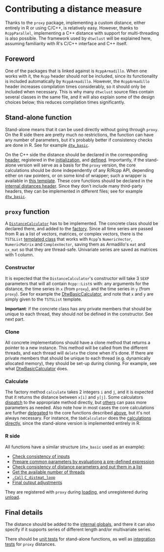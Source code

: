 # Contributing a distance measure

Thanks to the `proxy` package,
implementing a custom distance,
either entirely in R or using C/C++,
is relatively easy.
However, thanks to `RcppParallel`,
implementing a C++ distance with support for multi-threading is also possible.
The framework used by `dtwclust` will be explained here,
assuming familiarity with R's C/C++ interface and C++ itself.

## Foreword

One of the packages that is linked against is `RcppArmadillo`.
When one works with it,
the `Rcpp` header should *not* be included,
since its functionality is included automatically by `RcppArmadillo`.
However, the `RcppArmadillo` header increases compilation times considerably,
so it should only be included when necessary.
This is why many `dtwclust` source files contain several classes in the same file,
and it will also explain some of the design choices below;
this reduces compilation times significantly.

## Stand-alone function

Stand-alone means that it can be used directly without going through `proxy`.
On the R side there are pretty much no restrictions,
the function can have any number of parameters,
but it's probably better if consistency checks are done in R.
See for example [`dtw_basic`](https://github.com/asardaes/dtwclust/blob/master/R/DISTANCES-dtw-basic.R).

On the C++ side the distance should be declared in the corresponding [header](https://github.com/asardaes/dtwclust/blob/master/src/distances/R-gateways.h),
registered in the [initialization](https://github.com/asardaes/dtwclust/blob/master/src/init.cpp),
and [defined](https://github.com/asardaes/dtwclust/blob/master/src/distances/R-gateways.cpp).
Importantly, if the stand-alone version will serve as a basis for the `proxy` version,
the core calculations should be done independently of any R/Rcpp API,
depending either on raw pointers,
or on some kind of wrapper;
such a wrapper is available in [this template](https://github.com/asardaes/dtwclust/blob/master/src/utils/SurrogateMatrix.h).
These core functions should be declared in the [internal distances header](https://github.com/asardaes/dtwclust/blob/master/src/distances/details.h).
Since they don't include many third-party headers,
they can be implemented in different files;
see for example [`dtw_basic`](https://github.com/asardaes/dtwclust/blob/master/src/distances/dtw-basic.cpp).

## `proxy` function

A [`DistanceCalculator`](https://github.com/asardaes/dtwclust/blob/master/src/distances/calculators.h) has to be implemented.
The concrete class should be declared there,
and added to the [factory](https://github.com/asardaes/dtwclust/blob/master/src/distances/calculators.cpp#L28).
Since all time series are passed from R as a list of vectors, matrices, or complex vectors,
there is the `TSTSList` [templated class](https://github.com/asardaes/dtwclust/blob/master/src/utils/TSTSList.h) that works with `Rcpp`'s `NumericVector`, `NumericMatrix` and `ComplexVector`,
saving them as Armadillo's `mat` and `cx_mat` so that they are thread-safe.
Univariate series are saved as matrices with 1 column.

### Constructor

It is expected that the `DistanceCalculator`'s constructor will take 3 `SEXP` parameters that will all contain `Rcpp::List`s with:
any arguments for the distance,
the time series in `x` (from `proxy`),
and the time series in `y` (from `proxy`).
See for example the [DtwBasicCalculator](https://github.com/asardaes/dtwclust/blob/master/src/distances/calculators.cpp#L50),
and note that `x` and `y` are simply given to the `TSTSList` template.

**Important**: if the concrete class has any private members that should be unique to each thread,
they should *not* be defined in the constructor.
See next part.

### Clone

All concrete implementations should have a clone method that returns a pointer to a new instance.
This method will be called from the different threads,
and each thread will `delete` the clone when it's done.
If there are private members that should be unique to each thread
(e.g. dynamically allocated memory),
they should be set-up during cloning.
For example, see what [DtwBasicCalculator](https://github.com/asardaes/dtwclust/blob/master/src/distances/calculators.cpp#L74) does.

### Calculate

The factory method `calculate` takes 2 integers `i` and `j`,
and it is expected that it returns the distance between `x[i]` and `y[j]`.
Some calculators [dispatch](https://github.com/asardaes/dtwclust/blob/master/src/distances/calculators.cpp#L69) to the appropriate method directly,
but [others](https://github.com/asardaes/dtwclust/blob/master/src/distances/calculators.cpp#L166) can pass more parameters as needed.
Also note how in most cases the core calculations are further [delegated](https://github.com/asardaes/dtwclust/blob/master/src/distances/calculators.cpp#L85) to the core functions described [above](#stand-alone-function),
but it's not always necessary.
For instance, the `SbdCalculator` does the [calculations directly](https://github.com/asardaes/dtwclust/blob/master/src/distances/calculators.cpp#L265),
since the stand-alone version is implemented entirely in R.

### R side

All functions have a similar structure (`dtw_basic` used as an example):

- [Check consistency of inputs](https://github.com/asardaes/dtwclust/blob/master/R/DISTANCES-dtw-basic.R#L111)
- [Prepare common parameters by evaluationg a pre-defined expression](https://github.com/asardaes/dtwclust/blob/master/R/DISTANCES-dtw-basic.R#L123)
- [Check consistency of distance parameters and put them in a list](https://github.com/asardaes/dtwclust/blob/master/R/DISTANCES-dtw-basic.R#L126)
- [Get the available number of threads](https://github.com/asardaes/dtwclust/blob/master/R/DISTANCES-dtw-basic.R#L155)
- [`.Call` `C_distmat_loop`](https://github.com/asardaes/dtwclust/blob/master/R/DISTANCES-dtw-basic.R#L156)
- [Final output adjustments](https://github.com/asardaes/dtwclust/blob/master/R/DISTANCES-dtw-basic.R#L160)

They are registered with `proxy` during [loading](https://github.com/asardaes/dtwclust/blob/master/R/pkg.R#L77),
and unregistered during [unload](https://github.com/asardaes/dtwclust/blob/master/R/pkg.R#L154).

## Final details

The distance should be added to the [internal globals](https://github.com/asardaes/dtwclust/blob/master/R/UTILS-globals-internal.R#L9),
and there it can also specify if it supports series of different length and/or multivariate series.

There should be [unit tests](https://github.com/asardaes/dtwclust/blob/master/tests/testthat/unit/distances.R) for stand-alone functions,
as well as [integration tests](https://github.com/asardaes/dtwclust/blob/master/tests/testthat/integration/proxy.R) for `proxy` distances.

